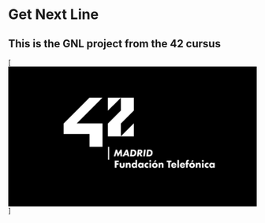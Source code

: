 # Get Next Line
## This is the GNL project from the 42 cursus

[<img src="./resources/42_madrid.jpg" align="center" title="42"/>]
